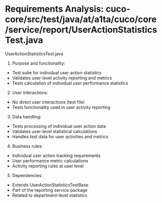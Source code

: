 # Requirements Analysis: cuco-core/src/test/java/at/a1ta/cuco/core/service/report/UserActionStatisticsTest.java

UserActionStatisticsTest.java
1. Purpose and functionality:
- Test suite for individual user action statistics
- Validates user-level activity reporting and metrics
- Tests calculation of individual user performance statistics

2. User interactions:
- No direct user interactions (test file)
- Tests functionality used in user activity reporting

3. Data handling:
- Tests processing of individual user action data
- Validates user-level statistical calculations
- Handles test data for user activities and metrics

4. Business rules:
- Individual user action tracking requirements
- User performance metric calculations
- Activity reporting rules at user level

5. Dependencies:
- Extends UserActionStatisticsTestBase
- Part of the reporting service package
- Related to department-level statistics